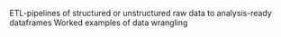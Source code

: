 ETL-pipelines of structured or unstructured raw data to analysis-ready dataframes
Worked examples of data wrangling
